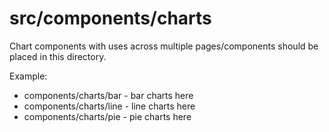# src/components/charts

Chart components with uses across multiple pages/components should be placed in this directory.

Example:

- components/charts/bar - bar charts here
- components/charts/line - line charts here
- components/charts/pie - pie charts here
